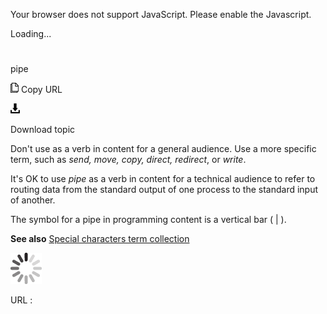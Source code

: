 Your browser does not support JavaScript. Please enable the Javascript.

Loading...

# 

pipe

![Copy URL](media/pipe/Copy.png)
Copy URL

![Download](media/pipe/Download.png)

Download topic

Don't use as a verb in content for a general audience. Use a more specific term, such as *send, move, copy, direct, redirect*, or *write*. 

It's OK to use *pipe* as
a verb in content for a technical audience to refer to routing data
from the standard output of one process to the standard input
of another.

The symbol for a pipe in programming content is a vertical bar ( | ).

**See also** [Special characters term collection](https://worldready.cloudapp.net/Styleguide/Read?id=2700&topicid=28875)

![In progress](media/pipe/activity-large.gif)

URL :

